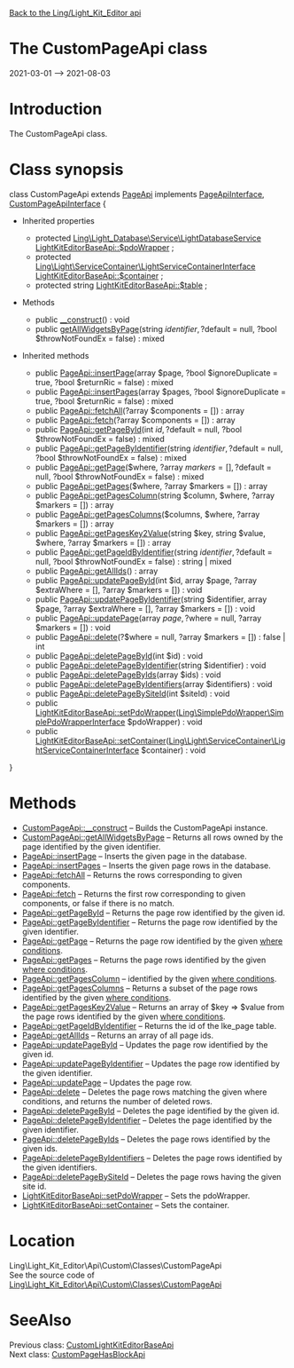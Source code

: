 [Back to the Ling/Light_Kit_Editor api](https://github.com/lingtalfi/Light_Kit_Editor/blob/master/doc/api/Ling/Light_Kit_Editor.md)



The CustomPageApi class
================
2021-03-01 --> 2021-08-03






Introduction
============

The CustomPageApi class.



Class synopsis
==============


class <span class="pl-k">CustomPageApi</span> extends [PageApi](https://github.com/lingtalfi/Light_Kit_Editor/blob/master/doc/api/Ling/Light_Kit_Editor/Api/Generated/Classes/PageApi.md) implements [PageApiInterface](https://github.com/lingtalfi/Light_Kit_Editor/blob/master/doc/api/Ling/Light_Kit_Editor/Api/Generated/Interfaces/PageApiInterface.md), [CustomPageApiInterface](https://github.com/lingtalfi/Light_Kit_Editor/blob/master/doc/api/Ling/Light_Kit_Editor/Api/Custom/Interfaces/CustomPageApiInterface.md) {

- Inherited properties
    - protected [Ling\Light_Database\Service\LightDatabaseService](https://github.com/lingtalfi/Light_Database/blob/master/doc/api/Ling/Light_Database/Service/LightDatabaseService.md) [LightKitEditorBaseApi::$pdoWrapper](#property-pdoWrapper) ;
    - protected [Ling\Light\ServiceContainer\LightServiceContainerInterface](https://github.com/lingtalfi/Light/blob/master/doc/api/Ling/Light/ServiceContainer/LightServiceContainerInterface.md) [LightKitEditorBaseApi::$container](#property-container) ;
    - protected string [LightKitEditorBaseApi::$table](#property-table) ;

- Methods
    - public [__construct](https://github.com/lingtalfi/Light_Kit_Editor/blob/master/doc/api/Ling/Light_Kit_Editor/Api/Custom/Classes/CustomPageApi/__construct.md)() : void
    - public [getAllWidgetsByPage](https://github.com/lingtalfi/Light_Kit_Editor/blob/master/doc/api/Ling/Light_Kit_Editor/Api/Custom/Classes/CustomPageApi/getAllWidgetsByPage.md)(string $identifier, ?$default = null, ?bool $throwNotFoundEx = false) : mixed

- Inherited methods
    - public [PageApi::insertPage](https://github.com/lingtalfi/Light_Kit_Editor/blob/master/doc/api/Ling/Light_Kit_Editor/Api/Generated/Classes/PageApi/insertPage.md)(array $page, ?bool $ignoreDuplicate = true, ?bool $returnRic = false) : mixed
    - public [PageApi::insertPages](https://github.com/lingtalfi/Light_Kit_Editor/blob/master/doc/api/Ling/Light_Kit_Editor/Api/Generated/Classes/PageApi/insertPages.md)(array $pages, ?bool $ignoreDuplicate = true, ?bool $returnRic = false) : mixed
    - public [PageApi::fetchAll](https://github.com/lingtalfi/Light_Kit_Editor/blob/master/doc/api/Ling/Light_Kit_Editor/Api/Generated/Classes/PageApi/fetchAll.md)(?array $components = []) : array
    - public [PageApi::fetch](https://github.com/lingtalfi/Light_Kit_Editor/blob/master/doc/api/Ling/Light_Kit_Editor/Api/Generated/Classes/PageApi/fetch.md)(?array $components = []) : array
    - public [PageApi::getPageById](https://github.com/lingtalfi/Light_Kit_Editor/blob/master/doc/api/Ling/Light_Kit_Editor/Api/Generated/Classes/PageApi/getPageById.md)(int $id, ?$default = null, ?bool $throwNotFoundEx = false) : mixed
    - public [PageApi::getPageByIdentifier](https://github.com/lingtalfi/Light_Kit_Editor/blob/master/doc/api/Ling/Light_Kit_Editor/Api/Generated/Classes/PageApi/getPageByIdentifier.md)(string $identifier, ?$default = null, ?bool $throwNotFoundEx = false) : mixed
    - public [PageApi::getPage](https://github.com/lingtalfi/Light_Kit_Editor/blob/master/doc/api/Ling/Light_Kit_Editor/Api/Generated/Classes/PageApi/getPage.md)($where, ?array $markers = [], ?$default = null, ?bool $throwNotFoundEx = false) : mixed
    - public [PageApi::getPages](https://github.com/lingtalfi/Light_Kit_Editor/blob/master/doc/api/Ling/Light_Kit_Editor/Api/Generated/Classes/PageApi/getPages.md)($where, ?array $markers = []) : array
    - public [PageApi::getPagesColumn](https://github.com/lingtalfi/Light_Kit_Editor/blob/master/doc/api/Ling/Light_Kit_Editor/Api/Generated/Classes/PageApi/getPagesColumn.md)(string $column, $where, ?array $markers = []) : array
    - public [PageApi::getPagesColumns](https://github.com/lingtalfi/Light_Kit_Editor/blob/master/doc/api/Ling/Light_Kit_Editor/Api/Generated/Classes/PageApi/getPagesColumns.md)($columns, $where, ?array $markers = []) : array
    - public [PageApi::getPagesKey2Value](https://github.com/lingtalfi/Light_Kit_Editor/blob/master/doc/api/Ling/Light_Kit_Editor/Api/Generated/Classes/PageApi/getPagesKey2Value.md)(string $key, string $value, $where, ?array $markers = []) : array
    - public [PageApi::getPageIdByIdentifier](https://github.com/lingtalfi/Light_Kit_Editor/blob/master/doc/api/Ling/Light_Kit_Editor/Api/Generated/Classes/PageApi/getPageIdByIdentifier.md)(string $identifier, ?$default = null, ?bool $throwNotFoundEx = false) : string | mixed
    - public [PageApi::getAllIds](https://github.com/lingtalfi/Light_Kit_Editor/blob/master/doc/api/Ling/Light_Kit_Editor/Api/Generated/Classes/PageApi/getAllIds.md)() : array
    - public [PageApi::updatePageById](https://github.com/lingtalfi/Light_Kit_Editor/blob/master/doc/api/Ling/Light_Kit_Editor/Api/Generated/Classes/PageApi/updatePageById.md)(int $id, array $page, ?array $extraWhere = [], ?array $markers = []) : void
    - public [PageApi::updatePageByIdentifier](https://github.com/lingtalfi/Light_Kit_Editor/blob/master/doc/api/Ling/Light_Kit_Editor/Api/Generated/Classes/PageApi/updatePageByIdentifier.md)(string $identifier, array $page, ?array $extraWhere = [], ?array $markers = []) : void
    - public [PageApi::updatePage](https://github.com/lingtalfi/Light_Kit_Editor/blob/master/doc/api/Ling/Light_Kit_Editor/Api/Generated/Classes/PageApi/updatePage.md)(array $page, ?$where = null, ?array $markers = []) : void
    - public [PageApi::delete](https://github.com/lingtalfi/Light_Kit_Editor/blob/master/doc/api/Ling/Light_Kit_Editor/Api/Generated/Classes/PageApi/delete.md)(?$where = null, ?array $markers = []) : false | int
    - public [PageApi::deletePageById](https://github.com/lingtalfi/Light_Kit_Editor/blob/master/doc/api/Ling/Light_Kit_Editor/Api/Generated/Classes/PageApi/deletePageById.md)(int $id) : void
    - public [PageApi::deletePageByIdentifier](https://github.com/lingtalfi/Light_Kit_Editor/blob/master/doc/api/Ling/Light_Kit_Editor/Api/Generated/Classes/PageApi/deletePageByIdentifier.md)(string $identifier) : void
    - public [PageApi::deletePageByIds](https://github.com/lingtalfi/Light_Kit_Editor/blob/master/doc/api/Ling/Light_Kit_Editor/Api/Generated/Classes/PageApi/deletePageByIds.md)(array $ids) : void
    - public [PageApi::deletePageByIdentifiers](https://github.com/lingtalfi/Light_Kit_Editor/blob/master/doc/api/Ling/Light_Kit_Editor/Api/Generated/Classes/PageApi/deletePageByIdentifiers.md)(array $identifiers) : void
    - public [PageApi::deletePageBySiteId](https://github.com/lingtalfi/Light_Kit_Editor/blob/master/doc/api/Ling/Light_Kit_Editor/Api/Generated/Classes/PageApi/deletePageBySiteId.md)(int $siteId) : void
    - public [LightKitEditorBaseApi::setPdoWrapper](https://github.com/lingtalfi/Light_Kit_Editor/blob/master/doc/api/Ling/Light_Kit_Editor/Api/Generated/Classes/LightKitEditorBaseApi/setPdoWrapper.md)([Ling\SimplePdoWrapper\SimplePdoWrapperInterface](https://github.com/lingtalfi/SimplePdoWrapper/blob/master/doc/api/Ling/SimplePdoWrapper/SimplePdoWrapperInterface.md) $pdoWrapper) : void
    - public [LightKitEditorBaseApi::setContainer](https://github.com/lingtalfi/Light_Kit_Editor/blob/master/doc/api/Ling/Light_Kit_Editor/Api/Generated/Classes/LightKitEditorBaseApi/setContainer.md)([Ling\Light\ServiceContainer\LightServiceContainerInterface](https://github.com/lingtalfi/Light/blob/master/doc/api/Ling/Light/ServiceContainer/LightServiceContainerInterface.md) $container) : void

}






Methods
==============

- [CustomPageApi::__construct](https://github.com/lingtalfi/Light_Kit_Editor/blob/master/doc/api/Ling/Light_Kit_Editor/Api/Custom/Classes/CustomPageApi/__construct.md) &ndash; Builds the CustomPageApi instance.
- [CustomPageApi::getAllWidgetsByPage](https://github.com/lingtalfi/Light_Kit_Editor/blob/master/doc/api/Ling/Light_Kit_Editor/Api/Custom/Classes/CustomPageApi/getAllWidgetsByPage.md) &ndash; Returns all rows owned by the page identified by the given identifier.
- [PageApi::insertPage](https://github.com/lingtalfi/Light_Kit_Editor/blob/master/doc/api/Ling/Light_Kit_Editor/Api/Generated/Classes/PageApi/insertPage.md) &ndash; Inserts the given page in the database.
- [PageApi::insertPages](https://github.com/lingtalfi/Light_Kit_Editor/blob/master/doc/api/Ling/Light_Kit_Editor/Api/Generated/Classes/PageApi/insertPages.md) &ndash; Inserts the given page rows in the database.
- [PageApi::fetchAll](https://github.com/lingtalfi/Light_Kit_Editor/blob/master/doc/api/Ling/Light_Kit_Editor/Api/Generated/Classes/PageApi/fetchAll.md) &ndash; Returns the rows corresponding to given components.
- [PageApi::fetch](https://github.com/lingtalfi/Light_Kit_Editor/blob/master/doc/api/Ling/Light_Kit_Editor/Api/Generated/Classes/PageApi/fetch.md) &ndash; Returns the first row corresponding to given components, or false if there is no match.
- [PageApi::getPageById](https://github.com/lingtalfi/Light_Kit_Editor/blob/master/doc/api/Ling/Light_Kit_Editor/Api/Generated/Classes/PageApi/getPageById.md) &ndash; Returns the page row identified by the given id.
- [PageApi::getPageByIdentifier](https://github.com/lingtalfi/Light_Kit_Editor/blob/master/doc/api/Ling/Light_Kit_Editor/Api/Generated/Classes/PageApi/getPageByIdentifier.md) &ndash; Returns the page row identified by the given identifier.
- [PageApi::getPage](https://github.com/lingtalfi/Light_Kit_Editor/blob/master/doc/api/Ling/Light_Kit_Editor/Api/Generated/Classes/PageApi/getPage.md) &ndash; Returns the page row identified by the given [where conditions](https://github.com/lingtalfi/SimplePdoWrapper#the-where-conditions).
- [PageApi::getPages](https://github.com/lingtalfi/Light_Kit_Editor/blob/master/doc/api/Ling/Light_Kit_Editor/Api/Generated/Classes/PageApi/getPages.md) &ndash; Returns the page rows identified by the given [where conditions](https://github.com/lingtalfi/SimplePdoWrapper#the-where-conditions).
- [PageApi::getPagesColumn](https://github.com/lingtalfi/Light_Kit_Editor/blob/master/doc/api/Ling/Light_Kit_Editor/Api/Generated/Classes/PageApi/getPagesColumn.md) &ndash; identified by the given [where conditions](https://github.com/lingtalfi/SimplePdoWrapper#the-where-conditions).
- [PageApi::getPagesColumns](https://github.com/lingtalfi/Light_Kit_Editor/blob/master/doc/api/Ling/Light_Kit_Editor/Api/Generated/Classes/PageApi/getPagesColumns.md) &ndash; Returns a subset of the page rows identified by the given [where conditions](https://github.com/lingtalfi/SimplePdoWrapper#the-where-conditions).
- [PageApi::getPagesKey2Value](https://github.com/lingtalfi/Light_Kit_Editor/blob/master/doc/api/Ling/Light_Kit_Editor/Api/Generated/Classes/PageApi/getPagesKey2Value.md) &ndash; Returns an array of $key => $value from the page rows identified by the given [where conditions](https://github.com/lingtalfi/SimplePdoWrapper#the-where-conditions).
- [PageApi::getPageIdByIdentifier](https://github.com/lingtalfi/Light_Kit_Editor/blob/master/doc/api/Ling/Light_Kit_Editor/Api/Generated/Classes/PageApi/getPageIdByIdentifier.md) &ndash; Returns the id of the lke_page table.
- [PageApi::getAllIds](https://github.com/lingtalfi/Light_Kit_Editor/blob/master/doc/api/Ling/Light_Kit_Editor/Api/Generated/Classes/PageApi/getAllIds.md) &ndash; Returns an array of all page ids.
- [PageApi::updatePageById](https://github.com/lingtalfi/Light_Kit_Editor/blob/master/doc/api/Ling/Light_Kit_Editor/Api/Generated/Classes/PageApi/updatePageById.md) &ndash; Updates the page row identified by the given id.
- [PageApi::updatePageByIdentifier](https://github.com/lingtalfi/Light_Kit_Editor/blob/master/doc/api/Ling/Light_Kit_Editor/Api/Generated/Classes/PageApi/updatePageByIdentifier.md) &ndash; Updates the page row identified by the given identifier.
- [PageApi::updatePage](https://github.com/lingtalfi/Light_Kit_Editor/blob/master/doc/api/Ling/Light_Kit_Editor/Api/Generated/Classes/PageApi/updatePage.md) &ndash; Updates the page row.
- [PageApi::delete](https://github.com/lingtalfi/Light_Kit_Editor/blob/master/doc/api/Ling/Light_Kit_Editor/Api/Generated/Classes/PageApi/delete.md) &ndash; Deletes the page rows matching the given where conditions, and returns the number of deleted rows.
- [PageApi::deletePageById](https://github.com/lingtalfi/Light_Kit_Editor/blob/master/doc/api/Ling/Light_Kit_Editor/Api/Generated/Classes/PageApi/deletePageById.md) &ndash; Deletes the page identified by the given id.
- [PageApi::deletePageByIdentifier](https://github.com/lingtalfi/Light_Kit_Editor/blob/master/doc/api/Ling/Light_Kit_Editor/Api/Generated/Classes/PageApi/deletePageByIdentifier.md) &ndash; Deletes the page identified by the given identifier.
- [PageApi::deletePageByIds](https://github.com/lingtalfi/Light_Kit_Editor/blob/master/doc/api/Ling/Light_Kit_Editor/Api/Generated/Classes/PageApi/deletePageByIds.md) &ndash; Deletes the page rows identified by the given ids.
- [PageApi::deletePageByIdentifiers](https://github.com/lingtalfi/Light_Kit_Editor/blob/master/doc/api/Ling/Light_Kit_Editor/Api/Generated/Classes/PageApi/deletePageByIdentifiers.md) &ndash; Deletes the page rows identified by the given identifiers.
- [PageApi::deletePageBySiteId](https://github.com/lingtalfi/Light_Kit_Editor/blob/master/doc/api/Ling/Light_Kit_Editor/Api/Generated/Classes/PageApi/deletePageBySiteId.md) &ndash; Deletes the page rows having the given site id.
- [LightKitEditorBaseApi::setPdoWrapper](https://github.com/lingtalfi/Light_Kit_Editor/blob/master/doc/api/Ling/Light_Kit_Editor/Api/Generated/Classes/LightKitEditorBaseApi/setPdoWrapper.md) &ndash; Sets the pdoWrapper.
- [LightKitEditorBaseApi::setContainer](https://github.com/lingtalfi/Light_Kit_Editor/blob/master/doc/api/Ling/Light_Kit_Editor/Api/Generated/Classes/LightKitEditorBaseApi/setContainer.md) &ndash; Sets the container.





Location
=============
Ling\Light_Kit_Editor\Api\Custom\Classes\CustomPageApi<br>
See the source code of [Ling\Light_Kit_Editor\Api\Custom\Classes\CustomPageApi](https://github.com/lingtalfi/Light_Kit_Editor/blob/master/Api/Custom/Classes/CustomPageApi.php)



SeeAlso
==============
Previous class: [CustomLightKitEditorBaseApi](https://github.com/lingtalfi/Light_Kit_Editor/blob/master/doc/api/Ling/Light_Kit_Editor/Api/Custom/Classes/CustomLightKitEditorBaseApi.md)<br>Next class: [CustomPageHasBlockApi](https://github.com/lingtalfi/Light_Kit_Editor/blob/master/doc/api/Ling/Light_Kit_Editor/Api/Custom/Classes/CustomPageHasBlockApi.md)<br>
